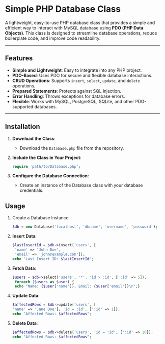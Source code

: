 # Simple PHP Database Class


A lightweight, easy-to-use PHP database class that provides a simple and efficient way to interact with MySQL  database using **PDO (PHP Data Objects)**. This class is designed to streamline database operations, reduce boilerplate code, and improve code readability.

---

## Features

- **Simple and Lightweight**: Easy to integrate into any PHP project.
- **PDO-Based**: Uses PDO for secure and flexible database interactions.
- **CRUD Operations**: Supports `insert`, `select`, `update`, and `delete` operations.
- **Prepared Statements**: Protects against SQL injection.
- **Error Handling**: Throws exceptions for database errors.
- **Flexible**: Works with MySQL, PostgreSQL, SQLite, and other PDO-supported databases.

---

## Installation

1. **Download the Class**:
   - Download the `Database.php` file from the repository.

2. **Include the Class in Your Project**:
   ```php
   require 'path/to/Database.php';
   
3. **Configure the Database Connection:**
   - Create an instance of the Database class with your database credentials.
   
## Usage 
1. Create a Database Instance
   ```php
   $db = new Database('localhost', 'dbname', 'username', 'password');

2. **Insert Data**:
   ```php
   $lastInsertId = $db->insert('users', [
    'name' => 'John Doe',
    'email' => 'john@example.com']);
   echo "Last Insert ID: $lastInsertId";
3. **Fetch Data**:
   ```php
   $users = $db->select('users', '*', 'id > :id', [':id' => 5]);
    foreach ($users as $user) {
    echo "Name: {$user['name']}, Email: {$user['email']}\n";}
4. **Update Data**:
   ```php
   $affectedRows = $db->update('users', [
   'name' => 'Jane Doe'], 'id = :id', [':id' => 1]);
   echo "Affected Rows: $affectedRows";
5. **Delete Data**:
   ```php
   $affectedRows = $db->delete('users', 'id = :id', [':id' => 10]);
   echo "Affected Rows: $affectedRows";
     
